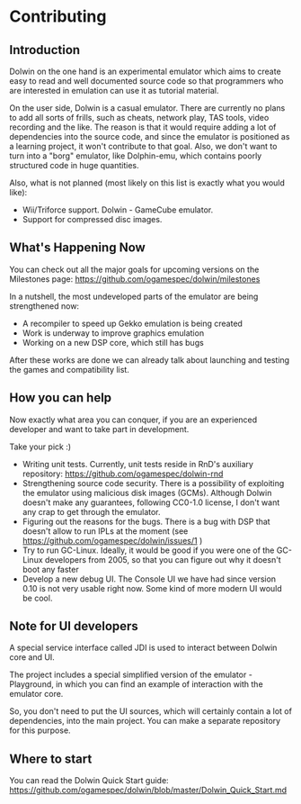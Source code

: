 # Contributing

## Introduction

Dolwin on the one hand is an experimental emulator which aims to create easy to read and well documented source code so that programmers who are interested in emulation can use it as tutorial material.

On the user side, Dolwin is a casual emulator. There are currently no plans to add all sorts of frills, such as cheats, network play, TAS tools, video recording and the like.
The reason is that it would require adding a lot of dependencies into the source code, and since the emulator is positioned as a learning project, it won't contribute to that goal.
Also, we don't want to turn into a "borg" emulator, like Dolphin-emu, which contains poorly structured code in huge quantities.

Also, what is not planned (most likely on this list is exactly what you would like):
- Wii/Triforce support. Dolwin - GameCube emulator.
- Support for compressed disc images.

## What's Happening Now

You can check out all the major goals for upcoming versions on the Milestones page: https://github.com/ogamespec/dolwin/milestones

In a nutshell, the most undeveloped parts of the emulator are being strengthened now:
- A recompiler to speed up Gekko emulation is being created
- Work is underway to improve graphics emulation
- Working on a new DSP core, which still has bugs

After these works are done we can already talk about launching and testing the games and compatibility list.

## How you can help

Now exactly what area you can conquer, if you are an experienced developer and want to take part in development.

Take your pick :)

- Writing unit tests. Currently, unit tests reside in RnD's auxiliary repository: https://github.com/ogamespec/dolwin-rnd
- Strengthening source code security. There is a possibility of exploiting the emulator using malicious disk images (GCMs). Although Dolwin doesn't make any guarantees, following CC0-1.0 license, I don't want any crap to get through the emulator.
- Figuring out the reasons for the bugs. There is a bug with DSP that doesn't allow to run IPLs at the moment (see https://github.com/ogamespec/dolwin/issues/1 )
- Try to run GC-Linux. Ideally, it would be good if you were one of the GC-Linux developers from 2005, so that you can figure out why it doesn't boot any faster
- Develop a new debug UI. The Console UI we have had since version 0.10 is not very usable right now. Some kind of more modern UI would be cool.

## Note for UI developers

A special service interface called JDI is used to interact between Dolwin core and UI.

The project includes a special simplified version of the emulator - Playground, in which you can find an example of interaction with the emulator core.

So, you don't need to put the UI sources, which will certainly contain a lot of dependencies, into the main project. You can make a separate repository for this purpose.

## Where to start

You can read the Dolwin Quick Start guide: https://github.com/ogamespec/dolwin/blob/master/Dolwin_Quick_Start.md
